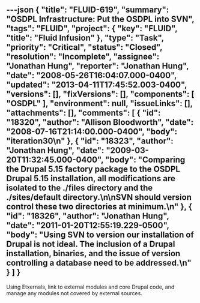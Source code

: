 ---json
{
  "title": "FLUID-619",
  "summary": "OSDPL Infrastructure: Put the OSDPL into SVN",
  "tags": "FLUID",
  "project": {
    "key": "FLUID",
    "title": "Fluid Infusion"
  },
  "type": "Task",
  "priority": "Critical",
  "status": "Closed",
  "resolution": "Incomplete",
  "assignee": "Jonathan Hung",
  "reporter": "Jonathan Hung",
  "date": "2008-05-26T16:04:07.000-0400",
  "updated": "2013-04-11T17:45:52.003-0400",
  "versions": [],
  "fixVersions": [],
  "components": [
    "OSDPL"
  ],
  "environment": null,
  "issueLinks": [],
  "attachments": [],
  "comments": [
    {
      "id": "18320",
      "author": "Allison Bloodworth",
      "date": "2008-07-16T21:14:00.000-0400",
      "body": "iteration30\n"
    },
    {
      "id": "18323",
      "author": "Jonathan Hung",
      "date": "2009-03-20T11:32:45.000-0400",
      "body": "Comparing the Drupal 5.15 factory package to the OSDPL Drupal 5.15 installation, all modifications are isolated to the ./files directory and the ./sites/default directory.\n\nSVN should version control these two directories at minimum.\n"
    },
    {
      "id": "18326",
      "author": "Jonathan Hung",
      "date": "2011-01-20T12:55:19.229-0500",
      "body": "Using SVN to version our installation of Drupal is not ideal. The inclusion of a Drupal installation, binaries, and the issue of version controlling a database need to be addressed.\n"
    }
  ]
}
---
Using Etxernals, link to external modules and core Drupal code, and manage any modules not covered by external sources.

        
